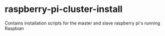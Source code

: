 # raspberry-pi-cluster-install
Contains installation scripts for the master and slave raspberry pi's running Raspbian
